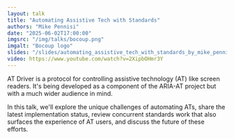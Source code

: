 ```yaml
---
layout: talk
title: "Automating Assistive Tech with Standards"
authors: "Mike Pennisi"
date: "2025-06-02T17:00:00"
imgsrc: "/img/talks/bocoup.png"
imgalt: "Bocoup logo"
slides: "/slides/automating_assistive_tech_with_standards_by_mike_pennisi.pdf"
video: https://www.youtube.com/watch?v=2XipbOHmr3Y
---
```


AT Driver is a protocol for controlling assistive technology (AT) like screen readers. It's being developed as a component of the ARIA-AT project but with a much wider audience in mind.

In this talk, we'll explore the unique challenges of automating ATs, share the latest implementation status, review concurrent standards work that also surfaces the experience of AT users, and discuss the future of these efforts.

